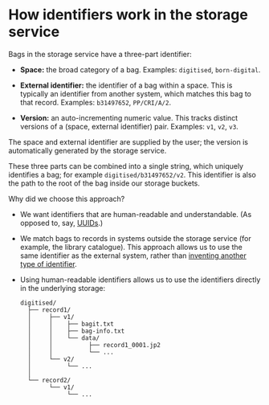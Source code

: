 # How identifiers work in the storage service

Bags in the storage service have a three-part identifier:

*   **Space:** the broad category of a bag.
    Examples: `digitised`, `born-digital`.

*   **External identifier:** the identifier of a bag within a space.
    This is typically an identifier from another system, which matches this bag to that record.
    Examples: `b31497652`, `PP/CRI/A/2`.

*   **Version:** an auto-incrementing numeric value.
    This tracks distinct versions of a (space, external identifier) pair.
    Examples: `v1`, `v2`, `v3`.

The space and external identifier are supplied by the user; the version is automatically generated by the storage service.

These three parts can be combined into a single string, which uniquely identifies a bag; for example `digitised/b31497652/v2`.
This identifier is also the path to the root of the bag inside our storage buckets.

Why did we choose this approach?

-   We want identifiers that are human-readable and understandable.
    (As opposed to, say, [UUIDs][uuids].)

-   We match bags to records in systems outside the storage service (for example, the library catalogue).
    This approach allows us to use the same identifier as the external system, rather than [inventing another type of identifier][standards].

-   Using human-readable identifiers allows us to use the identifiers directly in the underlying storage:

    ```
    digitised/
      ├── record1/
      │     ├── v1/
      │     │    ├── bagit.txt
      │     │    ├── bag-info.txt
      │     │    └── data/
      │     │          ├── record1_0001.jp2
      │     │          └── ...
      │     └── v2/
      │          └── ...
      │
      └── record2/
            └── v1/
                 └── ...
    ```

[uuids]: https://en.wikipedia.org/wiki/Universally_unique_identifier
[standards]: https://xkcd.com/927/
